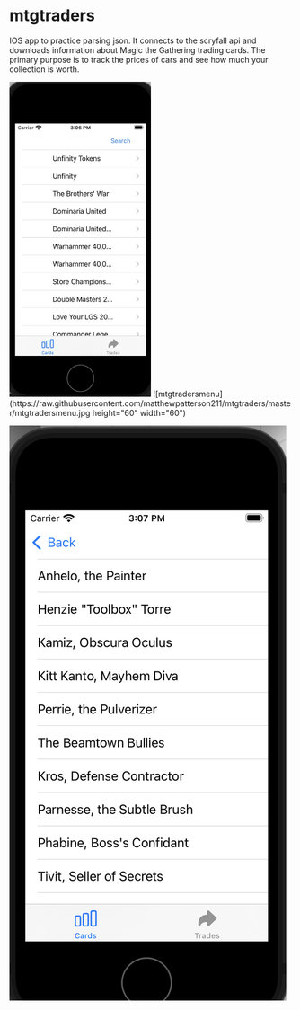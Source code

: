 # mtgtraders

IOS app to practice parsing json. It connects to the scryfall api and downloads information about Magic the Gathering trading cards. The primary purpose is to track the prices of cars and see how much your collection is worth.

<img src="https://raw.githubusercontent.com/matthewpatterson211/mtgtraders/master/mtgtradersmenu.jpg" height="50%" width="50%" >
![mtgtradersmenu](https://raw.githubusercontent.com/matthewpatterson211/mtgtraders/master/mtgtradersmenu.jpg height="60" width="60")


![mtgtradersmenu2](https://raw.githubusercontent.com/matthewpatterson211/mtgtraders/master/mtgtradersmenu2.png)
